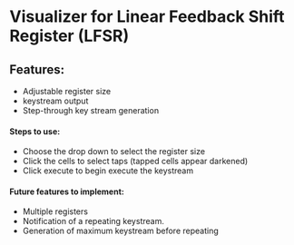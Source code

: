 # Visualizer for Linear Feedback Shift Register (LFSR)

## Features:
- Adjustable register size
- keystream output
- Step-through key stream generation

#### Steps to use:
- Choose the drop down to select the register size
- Click the cells to select taps (tapped cells appear darkened)
- Click execute to begin execute the keystream

#### Future features to implement:
- Multiple registers
- Notification of a repeating keystream.
- Generation of maximum keystream before repeating

